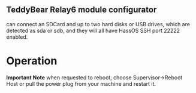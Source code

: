 ## TeddyBear Relay6 module configurator
 can connect an SDCard and up to two hard disks or USB drives, which are detected as sda or sdb, and they will all have HassOS SSH port 22222 enabled. 

# Operation
**Important Note** when requested to reboot, choose Supervisor->Reboot Host or pull the power plug from your machine and restart it. 
